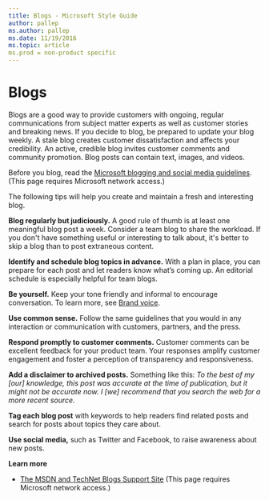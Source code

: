 ```yaml
---
title: Blogs - Microsoft Style Guide
author: pallep
ms.author: pallep
ms.date: 11/19/2016
ms.topic: article
ms.prod = non-product specific
---
```


# Blogs

Blogs
are a good way to provide customers with ongoing,
regular communications from subject matter experts as well as
customer stories and breaking news. If you decide to blog, be
prepared to update your blog weekly. A stale blog creates
customer dissatisfaction and affects your credibility. An active,
credible blog invites customer comments and community promotion.
Blog posts can contain text, images, and videos.

Before you blog, read the [Microsoft blogging and social media guidelines](https://microsoft.sharepoint.com/sites/LCAWeb/Home/Marketing/Social-Media/Social-Media-Guidelines). (This page requires Microsoft network access.)

The following tips will help you create and maintain a fresh and interesting blog.

**Blog regularly but judiciously.**
A good rule of thumb is at least one meaningful blog post a week.
Consider a team blog to share the workload. If you don't have something
useful or interesting to talk about, it's better to skip a blog
than to post extraneous content.

**Identify and schedule blog topics in advance.**
With a plan in place, you can prepare for each post and let
readers know what’s coming up. An editorial schedule is
especially helpful for team blogs. 

**Be yourself.** Keep your tone friendly and informal to encourage conversation. To learn more, see [Brand voice](/style-guide/brand-voice-above-all-simple-human). 

**Use common sense.**
Follow the same guidelines that you would in any interaction or
communication with customers, partners, and the press. 

**Respond promptly to customer comments.**
Customer comments can be excellent feedback for your product team.
Your responses amplify customer engagement and foster a perception of
transparency and responsiveness. 

**Add a disclaimer to archived posts.** Something like this: *To
the best of my \[our\] knowledge, this post was accurate at the time
of publication, but it might not be accurate now. I \[we\] recommend
that you search the web for a more recent source.*

**Tag each blog post** with keywords to help readers find related posts and search for posts about topics they care about.

**Use social media,** such as Twitter and Facebook, to raise awareness about new posts. 

**Learn more**

  - [The MSDN and TechNet Blogs Support Site](https://microsoft.sharepoint.com/teams/bloginfo/Articles/Home.aspx) (This page requires Microsoft network access.)
